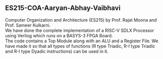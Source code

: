 ## ES215-COA-Aaryan-Abhay-Vaibhavi
Computer Organization and Architecture (ES215) by Prof. Rajat Moona and Prof. Sameer Kulkarni.  
We have done the complete implementation of a RISC-V SDLX Processor using Verilog which runs on a BASYS-3 FPGA Board.  
The code contains a Top Module along with an ALU and a Register File. We have made it so that all types of functions (R type Triadic, R-I type Triadic and R-I type Dyadic instructions) can be used in it.
